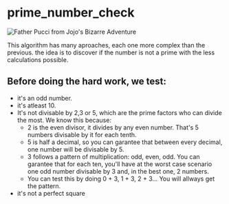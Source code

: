 # prime_number_check

![Father Pucci from Jojo's Bizarre Adventure](https://github.com/JeffVenancius/prime_number_check/assets/43701418/093a2520-aca1-4ac3-a2d0-412b7a7811c3)

This algorithm has many aproaches, each one more complex than the previous.
the idea is to discover if the number is not a prime with the less calculations possible.

## Before doing the hard work, we test:
- it's an odd number.
- it's atleast 10.
- It's not divisable by 2,3 or 5, which are the prime factors who can divide the most. We know this because:
    - 2 is the even divisor, it divides by any even number. That's 5 numbers divisable by it for each tenth.
    - 5 is half a decimal, so you can garantee that between every decimal, one number will be divisable by 5.
    - 3 follows a pattern of multiplication: odd, even, odd. You can garantee that for each ten, you'll have at the worst case scenario one odd number divisable by 3 and, in the best one, 2 numbers. 
    - You can test this by doing 0 + 3, 1 + 3, 2 + 3... You will allways get the pattern.
- it's not a perfect square
